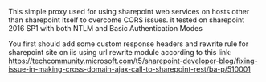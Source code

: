 This simple proxy used for using sharepoint web services on hosts other than sharepoint itself to overcome CORS issues. it tested on sharepoint 2016 SP1 with both NTLM and Basic Authentication Modes

You first should add some custom response headers and rewrite rule for sharepoint site on iis using url rewrite module according to this link:
https://techcommunity.microsoft.com/t5/sharepoint-developer-blog/fixing-issue-in-making-cross-domain-ajax-call-to-sharepoint-rest/ba-p/510001
